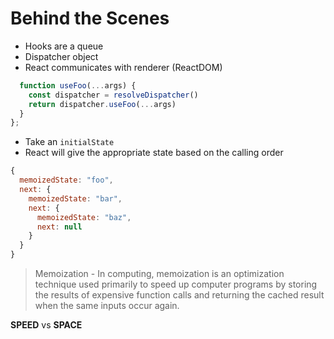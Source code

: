 # Behind the Scenes

- Hooks are a queue
- Dispatcher object
- React communicates with renderer (ReactDOM)

```javascript
  function useFoo(...args) {
    const dispatcher = resolveDispatcher()
    return dispatcher.useFoo(...args)
  }
};
```

- Take an `initialState`
- React will give the appropriate state based on the calling order

```javascript
{
  memoizedState: "foo",
  next: {
    memoizedState: "bar",
    next: {
      memoizedState: "baz",
      next: null
    }
  }
}
```

>Memoization - In computing, memoization is an optimization technique used primarily to speed up computer programs by storing the results of expensive function calls and returning the cached result when the same inputs occur again. 

__SPEED__ vs __SPACE__

